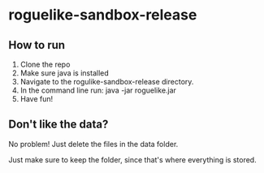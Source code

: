 # roguelike-sandbox-release

## How to run
1) Clone the repo
2) Make sure java is installed
3) Navigate to the rogulike-sandbox-release directory.
4) In the command line run: java -jar roguelike.jar
5) Have fun!

## Don't like the data?
No problem! Just delete the files in the data folder.

Just make sure to keep the folder, since that's where everything is stored.
